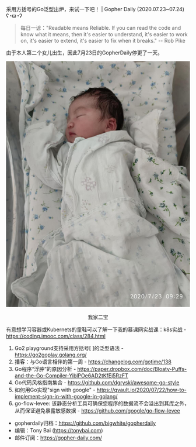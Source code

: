 采用方括号的Go泛型出炉，来试一下吧！ | Gopher Daily (2020.07.23~07.24) ʕ◔ϖ◔ʔ

>每日一谚："Readable means Reliable. If you can read the code and know what it means, then it's easier to understand, it's easier to work on, it's easier to extend, it's easier to fix when it breaks." -- Rob Pike 

由于本人第二个女儿出生，因此7月23日的GopherDaily停更了一天。

![](../images/my-second-daughter.png)
<center>我家二宝</center>

有意想学习容器或Kubernets的童鞋可以了解一下我的慕课网实战课：k8s实战 - https://coding.imooc.com/class/284.html

1. Go2 playground支持采用方括号[ ]的泛型语法 - https://go2goplay.golang.org/
2. 播客：与Go语言相伴的第一周 - https://changelog.com/gotime/138
3. Go程序“浮肿”的原因分析 - https://paper.dropbox.com/doc/Bloaty-Puffs-and-the-Go-Compiler-YiblPOe6AD2tKfEj5RzFT
4. Go代码风格指南集合 - https://github.com/dgryski/awesome-go-style
5. 如何用Go实现"sign with google" - https://qvault.io/2020/07/22/how-to-implement-sign-in-with-google-in-golang/
6. go-flow-levee: 该静态分析工具可确保您程序的数据流不会溢出到其库之外，从而保证避免暴露敏感数据 - https://github.com/google/go-flow-levee

* gopherdaily归档：https://github.com/bigwhite/gopherdaily
* 编辑：Tony Bai (https://tonybai.com)
* 邮件订阅：https://gopher-daily.com/



